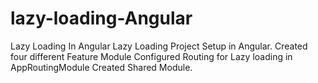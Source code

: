 # lazy-loading-Angular
Lazy Loading In Angular
Lazy Loading Project Setup in Angular.
Created four different Feature Module
Configured Routing for Lazy loading in AppRoutingModule
Created Shared Module.
